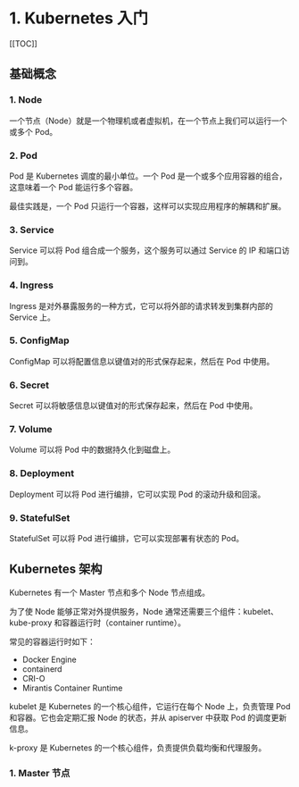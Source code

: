 # 1. Kubernetes 入门

[[TOC]]

## 基础概念

### 1. Node

一个节点（Node）就是一个物理机或者虚拟机，在一个节点上我们可以运行一个或多个 Pod。

### 2. Pod

Pod 是 Kubernetes 调度的最小单位。一个 Pod 是一个或多个应用容器的组合，这意味着一个 Pod 能运行多个容器。

最佳实践是，一个 Pod 只运行一个容器，这样可以实现应用程序的解耦和扩展。

### 3. Service

Service 可以将 Pod 组合成一个服务，这个服务可以通过 Service 的 IP 和端口访问到。

### 4. Ingress

Ingress 是对外暴露服务的一种方式，它可以将外部的请求转发到集群内部的 Service 上。

### 5. ConfigMap

ConfigMap 可以将配置信息以键值对的形式保存起来，然后在 Pod 中使用。

### 6. Secret

Secret 可以将敏感信息以键值对的形式保存起来，然后在 Pod 中使用。

### 7. Volume

Volume 可以将 Pod 中的数据持久化到磁盘上。

### 8. Deployment

Deployment 可以将 Pod 进行编排，它可以实现 Pod 的滚动升级和回滚。

### 9. StatefulSet

StatefulSet 可以将 Pod 进行编排，它可以实现部署有状态的 Pod。

## Kubernetes 架构

Kubernetes 有一个 Master 节点和多个 Node 节点组成。

为了使 Node 能够正常对外提供服务，Node 通常还需要三个组件：kubelet、kube-proxy 和容器运行时（container runtime）。

常见的容器运行时如下：

- Docker Engine
- containerd
- CRI-O
- Mirantis Container Runtime

kubelet 是 Kubernetes 的一个核心组件，它运行在每个 Node 上，负责管理 Pod 和容器。它也会定期汇报 Node 的状态，并从 apiserver 中获取 Pod 的调度更新信息。

k-proxy 是 Kubernetes 的一个核心组件，负责提供负载均衡和代理服务。

### 1. Master 节点

